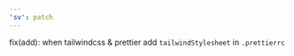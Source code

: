 ```yaml
---
'sv': patch
---
```


fix(add): when tailwindcss & prettier add `tailwindStylesheet` in `.prettierrc`
